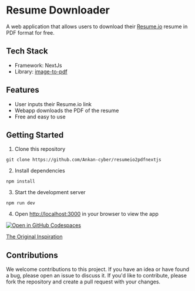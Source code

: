 # Resume Downloader

A web application that allows users to download their [Resume.io](https://resume.io/) resume in PDF format for free.

## Tech Stack

- Framework: NextJs
- Library: [image-to-pdf](https://github.com/devicarus/image-to-pdf/)

## Features

- User inputs their Resume.io link
- Webapp downloads the PDF of the resume
- Free and easy to use

## Getting Started

1. Clone this repository

```
git clone https://github.com/Ankan-cyber/resumeio2pdfnextjs
```

2. Install dependencies

```
npm install
```

3. Start the development server

```
npm run dev
```

4. Open <http://localhost:3000> in your browser to view the app

[![Open in GitHub Codespaces](https://github.com/codespaces/badge.svg)](https://codespaces.new/Ankan-cyber/resumeio2pdfnextjs?quickstart=1)
 
[The Original Inspiration](https://github.com/sopov/resumeio2pdf)

## Contributions

We welcome contributions to this project. If you have an idea or have found a bug, please open an issue to discuss it. If you'd like to contribute, please fork the repository and create a pull request with your changes.
